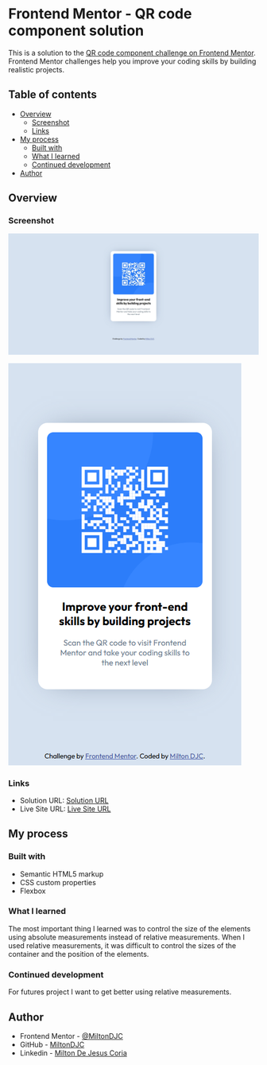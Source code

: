 # Frontend Mentor - QR code component solution

This is a solution to the [QR code component challenge on Frontend Mentor](https://www.frontendmentor.io/challenges/qr-code-component-iux_sIO_H). Frontend Mentor challenges help you improve your coding skills by building realistic projects.

## Table of contents

- [Overview](#overview)
  - [Screenshot](#screenshot)
  - [Links](#links)
- [My process](#my-process)
  - [Built with](#built-with)
  - [What I learned](#what-i-learned)
  - [Continued development](#continued-development)
- [Author](#author)

## Overview

### Screenshot

![Capture for large screens](./images/chrome-capture-pc.png)

![Capture for small screens](./images/chrome-capture-movile.png)

### Links

- Solution URL: [Solution URL](https://your-solution-url.com)
- Live Site URL: [Live Site URL](https://miltondjc.github.io/qr-component-fm/)

## My process

### Built with

- Semantic HTML5 markup
- CSS custom properties
- Flexbox

### What I learned

The most important thing I learned was to control the size of the elements using absolute measurements instead of relative measurements. When I used relative measurements, it was difficult to control the sizes of the container and the position of the elements.

### Continued development

For futures project I want to get better using relative measurements.

## Author

- Frontend Mentor - [@MiltonDJC](https://www.frontendmentor.io/profile/MiltonDJC)
- GitHub - [MiltonDJC](https://github.com/MiltonDJC)
- Linkedin - [Milton De Jesus Coria](www.linkedin.com/in/milton-de-jesus-coria-011749234)
